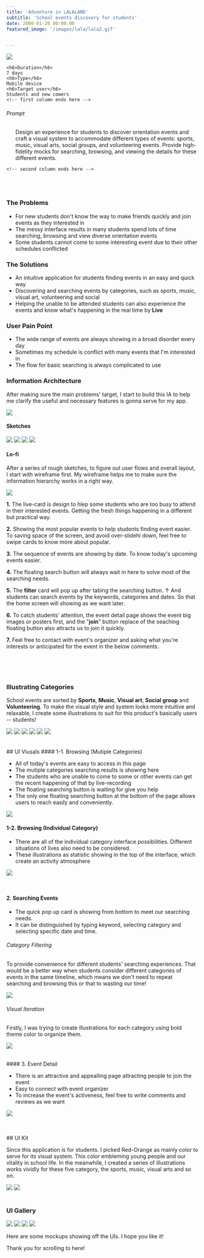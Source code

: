 ```yaml
---
title: 'Adventure in LALALAND'
subtitle: 'School events discovery for students'
date: 2000-01-20 00:00:00
featured_image: '/images/lala/lala2.gif'


---
```


![](/images/google/all.png)

<div class="row fit">
  <div class="col-sm-3 col-xs-12">
    <!-- first column starts from here -->
   
    <h6>Duration</h6>
    7 days
    <h6>Type</h6>
    Mobile device
    <h6>Target user</h6>
    Students and new comers
    <!-- first column ends here -->
  </div>
  <div class="col-sm-9 col-xs-12">
    <!-- second column starts from here -->
    <h6>Prompt </h6>
    <ul>
    Design an experience for students to discover orientation events and craft a visual system to accommodate different types of events: sports, music, visual arts, social groups, and volunteering events. Provide high-fidelity mocks for searching, browsing, and viewing the details for these different events.
       </ul>
        
    <!-- second column ends here -->
  </div>
</div> 


<br>
<br>

### The Problems

- For new students don't know the way to make friends quickly and join events as they interested in
- The messy interface results in many students spend lots of time searching, browsing and view diverse orientation events
- Some students cannot come to some interesting event due to their other schedules conflicted

### The Solutions

-  An intuitive application for students finding events in an easy and quick way
-  Discovering and searching events by categories, such as sports, music, visual art, volunteering and social
-  Helping the unable to be attended students can also experience the events and know what's happening in the real time by **Live**

### User Pain Point

- The wide range of events are always showing in a broad disorder every day
- Sometimes my schedule is conflict with many events that I'm interested in
- The flow for basic searching is always complicated to use

### Information Architecture

After making sure the main problems' target, I start to build this IA to help me clarify the useful and necessary features is gonna serve for my app.

![](/images/google/info-architecture.png)

#### Sketches



<div class="gallery" data-columns="1">
	<img src="/images/google/sketch/1.png">
	<img src="/images/google/sketch/2.png">
	<img src="/images/google/sketch/3.png">
	<img src="/images/google/sketch/4.png">
</div>

#### Lo-fi

After a series of rough sketches, to figure out user flows and overall layout, I start with wireframe first. My wireframe helps me to make sure the information hierarchy works in a right way.

![](/images/google/wireframe.png)

**1.** The live-card is design to hlep some students who are too busy to attend in their interested events. Getting the fresh things happening in a different but practical way.

**2.** Showing the most popular events to help students finding event easier. To saving space of the screen, and avoid over-slidehi down, feel free to swipe cards to know more about popular.

**3.**  The sequence of events are showing by date. To know today's upcoming events easier.

**4.**  The floating search button will always wait in here to solve most of the searching needs.

**5.**  The **filter** card will pop up after tabing the searching button. ↑ And students can search events by the keywords, categories and dates. So that the home screen will showing as we want later.

**6.**  To catch students' attention, the event detail page shows the event big images or posters first, and the "**join**" button replace of the seaching floating button also attracts us to join it quickly. 

**7.**  Feel free to contact with event's organizer and asking what you're interests or anticipated for the event in the below comments.

<br>
<br>
<br>

### Illustrating Categories

School events are sorted by **Sports**, **Music**, **Visual art**, **Social group** and **Volunteering**. 
To make the visual style and system looks more intuitive and relaxable, I create some illustrations to suit for this product's basically users -- students!  


<div class="gallery full" data-columns="3">
	<img src="/images/google/illustrations/main-pic.png">
	<img src="/images/google/illustrations/music-pic.png">
	<img src="/images/google/illustrations/sport-pic.png">
	<img src="/images/google/illustrations/social-pic.png">
	<img src="/images/google/illustrations/visualArt-pic.png">
	<img src="/images/google/illustrations/vol-pic.png">
</div>



<br>
<br>
## UI Viusals
#### 1-1. Browsing (Mutiple Categories)

- All of today's events are easy to access in this page
- The mutiple categories searching results is showing here 
- The students who are unable to come to some or other events can get the recent happening of that by live-recording
- The floating searching button is waiting for give you help
- The only one floating searching button at the bottom of the page allows users to reach easily and conveniently.

![](/images/google/ui/uiui1.png)

#### 1-2. Browsing (Individual Category)

- There are all of the individual category interface possibilities. Different situations of lives also need to be considered. 
- These illustrations as statistic showing in the top of the interface, which create an activity atmosphere  
 
![](/images/google/ui/uiui4.png)

<br>

#### 2. Searching Events

- The quick pop up card is showing from bottom to meet our searching needs.
- It can be distinguished by typing keyword, selecting category and selecting specific date and time.

###### Category Filtering 

To provide convenience for different students' searching experiences. That would be a better way when students consider different categories of events in the same timeline, which means we don't need to repeat searching and browsing this or that to wasting our time!

![](/images/google/ui/uiui2.png)

###### Visual Iteration

Firstly, I was trying to create illustrations for each category using bold theme color to organize them.

![](/images/google/iteration-1.png)



<br>
#### 3. Event Detail

- There is an attractive and appealling page attracting people to join the event
- Easy to connect with event organizer
- To increase the event's activeness, feel free to write comments and reviews as we want

![](/images/google/ui/uiui3.png)


<br>
<br>
## UI Kit

Since this application is for students. I picked Red-Orange as mainly color to serve for its visual system. This color embleming young people and our vitality in school life. In the meanwhile, I created a series of illustrations works vividly for these five category, the sports, music, visual arts and so on.   


<div class="gallery full" data-columns="2">
	<img src="/images/google/uikit1.png">
   <img src="/images/google/uikit2.png">
</div>

<br>
	

### UI Gallery

<div class="gallery" data-columns="2">
	<img src="/images/google/gallery/1.jpg">
	<img src="/images/google/gallery/2.jpg">
	<img src="/images/google/gallery/3.jpg">
	<img src="/images/google/gallery/4.jpg">
</div>

Here are some mockups showing off the UIs. I hope you like it!

Thank you for scrolling to here!





